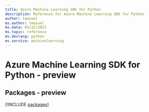 ```yaml
---
title: Azure Machine Learning SDK for Python
description: Reference for Azure Machine Learning SDK for Python
author: lmazuel
ms.author: lmazuel
ms.data: 03/22/2023
ms.topic: reference
ms.devlang: python
ms.service: machinelearning
---
```

# Azure Machine Learning SDK for Python - preview
## Packages - preview
[!INCLUDE [packages](machine-learning-index.md)]